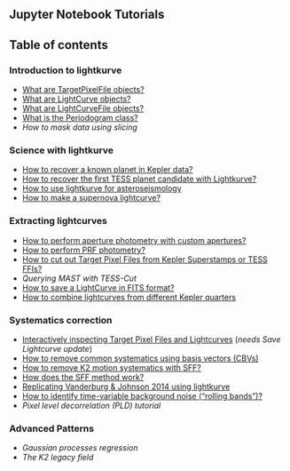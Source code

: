 Jupyter Notebook Tutorials
---


## Table of contents

### Introduction to lightkurve

- [What are TargetPixelFile objects?](01-target-pixel-files.ipynb)  
- [What are LightCurve objects?](01-what-are-lightcurves.ipynb)  
- [What are LightCurveFile objects?](01-lightcurve-files.ipynb)  
- [What is the Periodogram class?](01-using-the-periodogram-class.ipynb)
- *How to mask data using slicing*

### Science with lightkurve

- [How to recover a known planet in Kepler data?](02-recover-a-planet.ipynb)
- [How to recover the first TESS planet candidate with Lightkurve?](02-how-to-recover-the-first-tess-candidate.ipynb)
- [How to use lightkurve for asteroseismology](02-how-to-use-lightkurve-for-asteroseismology.ipynb)
- [How to make a supernova lightcurve?](02-how-to-make-a-supernova-lightcurve.ipynb)

### Extracting lightcurves

- [How to perform aperture photometry with custom apertures?](03-making-custom-apertures.ipynb)
- [How to perform PRF photometry?](03-how-to-use-prf-photometry.ipynb)
- [How to cut out Target Pixel Files from Kepler Superstamps or TESS FFIs?](03-cutting-out-tpfs-from-tess-ffis.ipynb)
- *Querying MAST with TESS-Cut*
- [How to save a LightCurve in FITS format?](03-making-fits-files.ipynb)
- [How to combine lightcurves from different Kepler quarters](03-appending-lightcurves.ipynb)

### Systematics correction

- [Interactively inspecting Target Pixel Files and Lightcurves](04-interact-with-lightcurves-and-tpf.ipynb) (*needs Save Lightcurve update*)
- [How to remove common systematics using basis vectors (CBVs)](04-removing-cbvs.ipynb)
- [How to remove K2 motion systematics with SFF?](04-how-to-detrend.ipynb)
- [How does the SFF method work?](04-replicate-vanderburg-2014-k2sff.ipynb)
- [Replicating Vanderburg & Johnson 2014 using lightkurve](04-replicate-vanderburg-2014-lightkurve.ipynb)
- [How to identify time-variable background noise (“rolling bands”)?](04-identify-rolling-band.ipynb)
- *Pixel level decorrelation (PLD) tutorial*


### Advanced Patterns

- *Gaussian processes regression*
- *The K2 legacy field*
